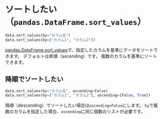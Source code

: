 # ソートしたい（`pandas.DataFrame.sort_values`）

```python
data.sort_values(by="カラム名")
data.sort_values(by=["カラム1", "カラム2"])
```

[pandas.DataFrame.sort_values](https://pandas.pydata.org/pandas-docs/stable/reference/api/pandas.DataFrame.sort_values.html)で、指定したカラムを基準にデータをソートできます。
デフォルトは昇順（ascending）です。
複数のカラムを基準にソートできます。

## 降順でソートしたい

```python
data.sort_values(by="カラム名", ascending=False)
data.sort_values(by=["カラム1", "カラム2"], ascending=[False, True])
```

降順（descending）でソートしたい場合は``ascending=False``にします。
``by``で複数のカラムを指定した場合、``ascending``に同じ個数のリストが必要です。
